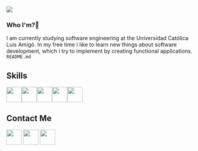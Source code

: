 <img src='https://pbs.twimg.com/profile_banners/341937515/1620676039/1500x500'/>


### Who I'm?👋
I am currently studying software engineering at the Universidad Católica Luis Amigó. In my free time I like to learn new things about software development, which I try to implement by creating functional applications. `README.md`
## Skills
<img src='https://upload.wikimedia.org/wikipedia/commons/thumb/6/61/HTML5_logo_and_wordmark.svg/1024px-HTML5_logo_and_wordmark.svg.png' width='40px'/><img src='https://cdn-icons-png.flaticon.com/512/919/919826.png' width='40px'/><img src='https://logosvector.net/wp-content/uploads/2015/07/JavaScript_logo.png' width='40px'/><img src='https://i0.wp.com/www.primefaces.org/wp-content/uploads/2017/09/feature-react.png?ssl=1' width='40px'/><img src='https://upload.wikimedia.org/wikipedia/commons/thumb/1/18/C_Programming_Language.svg/695px-C_Programming_Language.svg.png' width='40px'/>

## Contact Me
[<img src='https://www.ucm.es/juliovelez/file/tw/?ver' width='40px'/>](https://twitter.com/N3mNu9_4)
[<img src='https://upload.wikimedia.org/wikipedia/commons/thumb/8/83/Telegram_2019_Logo.svg/512px-Telegram_2019_Logo.svg.png' width='40px'/>](https://t.me/andygcl)
[<img src='https://upload.wikimedia.org/wikipedia/commons/thumb/6/6b/WhatsApp.svg/2044px-WhatsApp.svg.png' width='40px'/>](https://wa.me/+573117082384?text=Hola%20Andres,%20Me%20interesa%20tu%20perfil%20)
